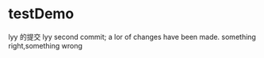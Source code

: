 # testDemo
lyy 的提交
lyy second commit;
a lor of changes have been made.
something right,something wrong
